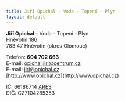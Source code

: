 ```yaml
---
title: Jiří Opichal - Voda - Topení - Plyn
layout: default
---
```


**Jiří Opichal**  -  Voda - Topení - Plyn  
Hněvotín 186  
783 47 Hněvotín (okres Olomouc)

Telefon: **604 702 663**  
E-mail: [opichal.jiri@centrum.cz](mailto:Jiri%20Opichal%20-%20VODA-TOPENI-PLYN%20<opichal.jiri@centrum.cz>)  
E-mail: [jiri@opichal.cz](mailto:Jiri%20Opichal%20-%20VODA-TOPENI-PLYN%20<jiri@opichal.cz>)  
[http://www.opichal.cz](http://www.opichal.cz)

IČ: 66186714 [ARES](http://wwwinfo.mfcr.cz/cgi-bin/ares/darv_rzp.cgi?ico=66186714&xml=2&jazyk=cz)  
DIČ: CZ7104285353

